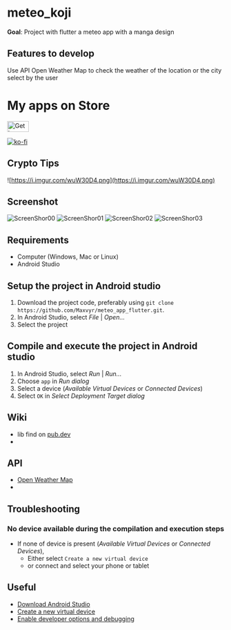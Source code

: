 # meteo_koji

**Goal**: Project with flutter a meteo app with a manga design 

## Features to develop
Use API Open Weather Map to check the weather of the location or the city select by the user


# My apps on Store

<a href="https://play.google.com/store/apps/developer?id=Pandamy" target="_blank"><img src="https://i.imgur.com/YetVBL1.png" alt="Get in on PlayStore" style="height: 25px; width: 50px;" ></a>

[![ko-fi](https://ko-fi.com/img/githubbutton_sm.svg)](https://ko-fi.com/A0A72UVP8)

## Crypto Tips

![https://i.imgur.com/wuW30D4.png](https://i.imgur.com/wuW30D4.png)

## Screenshot

![ScreenShor00](https://imgur.com/uknrO6Cm.png)
![ScreenShor01](https://imgur.com/ljUds9Am.png)
![ScreenShor02](https://imgur.com/OmJhqGlm.png)
![ScreenShor03](https://imgur.com/0RTktQjm.png)


## Requirements
* Computer (Windows, Mac or Linux)
* Android Studio


## Setup the project in Android studio
1. Download the project code, preferably using `git clone https://github.com/Maxvyr/meteo_app_flutter.git`.
2. In Android Studio, select *File* | *Open...*
3. Select the project
     
     
## Compile and execute the project in Android studio
1. In Android Studio, select *Run* | *Run...*
2. Choose `app` in *Run dialog*
3. Select a device (*Available Virtual Devices* or *Connected Devices*)
4. Select `OK` in *Select Deployment Target dialog*

     
## Wiki
* lib find on [pub.dev](https://pub.dev/)
*

## API
* [Open Weather Map](https://openweathermap.org/) 
*

## Troubleshooting

### No device available during the compilation and execution steps 
* If none of device is present (*Available Virtual Devices* or *Connected Devices*),
    * Either select `Create a new virtual device`
    * or connect and select your phone or tablet
     
     
## Useful
* [Download Android Studio](https://developer.android.com/studio)
* [Create a new virtual device](https://developer.android.com/studio/run/managing-avds.html)
* [Enable developer options and debugging](https://developer.android.com/studio/debug/dev-options.html#enable)
